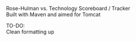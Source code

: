 Rose-Hulman vs. Technology Scoreboard / Tracker  
Built with Maven and aimed for Tomcat  

TO-DO:  
Clean formatting up
